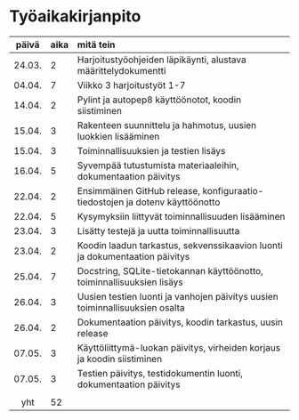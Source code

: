 # Työaikakirjanpito

| päivä | aika | mitä tein  |
| :----:|:-----| :-----|
| 24.03. | 2    | Harjoitustyöohjeiden läpikäynti, alustava määrittelydokumentti |
| 04.04. | 7    | Viikko 3 harjoitustyöt 1-7 |
| 14.04. | 2    | Pylint ja autopep8 käyttöönotot, koodin siistiminen |
| 15.04. | 3    | Rakenteen suunnittelu ja hahmotus, uusien luokkien lisääminen |
| 15.04. | 3    | Toiminnallisuuksien ja testien lisäys |
| 16.04. | 5    | Syvempää tutustumista materiaaleihin, dokumentaation päivitys |
| 22.04. | 2    | Ensimmäinen GitHub release, konfiguraatio-tiedostojen ja dotenv käyttöönotto |
| 22.04. | 5    | Kysymyksiin liittyvät toiminnallisuuden lisääminen |
| 23.04. | 3    | Lisätty testejä ja uutta toiminnallisuutta |
| 23.04. | 2    | Koodin laadun tarkastus, sekvenssikaavion luonti ja dokumentaation päivitys |
| 25.04. | 7    | Docstring, SQLite-tietokannan käyttöönotto, toiminnallisuuksien lisäys |
| 26.04. | 3    | Uusien testien luonti ja vanhojen päivitys uusien toiminnallisuuksien osalta |
| 26.04. | 2    | Dokumentaation päivitys, koodin tarkastus, uusin release |
| 07.05. | 3    | Käyttöliittymä-luokan päivitys, virheiden korjaus ja koodin siistiminen |
| 07.05. | 3    | Testien päivitys, testidokumentin luonti, dokumentaation päivitys |
|  |     |  |
| yht    | 52   | | 
